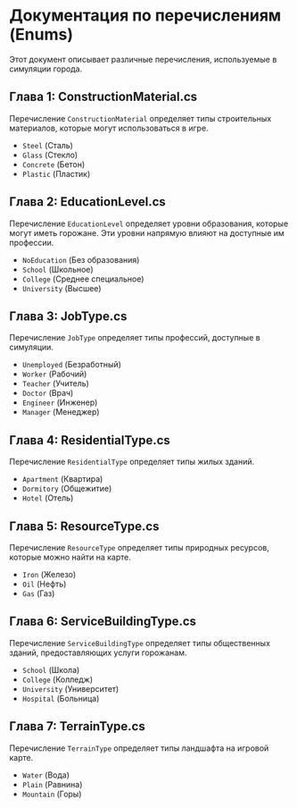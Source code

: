 # Документация по перечислениям (Enums)

Этот документ описывает различные перечисления, используемые в симуляции города.

## Глава 1: ConstructionMaterial.cs

Перечисление `ConstructionMaterial` определяет типы строительных материалов, которые могут использоваться в игре.

- `Steel` (Сталь)
- `Glass` (Стекло)
- `Concrete` (Бетон)
- `Plastic` (Пластик)

## Глава 2: EducationLevel.cs

Перечисление `EducationLevel` определяет уровни образования, которые могут иметь горожане. Эти уровни напрямую влияют на доступные им профессии.

- `NoEducation` (Без образования)
- `School` (Школьное)
- `College` (Среднее специальное)
- `University` (Высшее)

## Глава 3: JobType.cs

Перечисление `JobType` определяет типы профессий, доступные в симуляции.

- `Unemployed` (Безработный)
- `Worker` (Рабочий)
- `Teacher` (Учитель)
- `Doctor` (Врач)
- `Engineer` (Инженер)
- `Manager` (Менеджер)

## Глава 4: ResidentialType.cs

Перечисление `ResidentialType` определяет типы жилых зданий.

- `Apartment` (Квартира)
- `Dormitory` (Общежитие)
- `Hotel` (Отель)

## Глава 5: ResourceType.cs

Перечисление `ResourceType` определяет типы природных ресурсов, которые можно найти на карте.

- `Iron` (Железо)
- `Oil` (Нефть)
- `Gas` (Газ)

## Глава 6: ServiceBuildingType.cs

Перечисление `ServiceBuildingType` определяет типы общественных зданий, предоставляющих услуги горожанам.

- `School` (Школа)
- `College` (Колледж)
- `University` (Университет)
- `Hospital` (Больница)

## Глава 7: TerrainType.cs

Перечисление `TerrainType` определяет типы ландшафта на игровой карте.

- `Water` (Вода)
- `Plain` (Равнина)
- `Mountain` (Горы)
